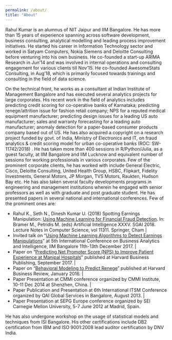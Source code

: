 ```yaml
---
permalink: /about/
title: "About"
---
```


Rahul Kumar is an alumnus of NIT Jaipur and IIM Bangalore. He has more than 15 years of experience spanning across software development, business consulting, analytical modelling and leading process improvement initiatives. He started his career in Information Technology sector and worked in Satyam Computers, Nokia Siemens and Deloitte Consulting before venturing into his own business. He co-founded a start-up ARIMA Research in Jun’14 and was involved in internal operations and consulting engagement for various clients till Nov’15. He co-founded AwesomeStats Consulting, in Aug’18, which is primarily focused towards trainings and consulting in the field of data science.

On the technical front, he works as a consultant at Indian Institute of Management Bangalore and has executed several analytics projects for large corporates. His recent work in the field of analytics includes predicting credit scoring for co-operative banks of Karnataka; predicting renege/attrition issue for fashion retail company; NPS for a reputed medical equipment manufacturer; predicting design issues for a leading US auto manufacturer; sales and warranty forecasting for a leading auto manufacturer; anomaly detection for a paper-based consumer products company based out of US.  He has also acquired a copyright on a research project funded by govt. of India, Ministry of Electronics and IT, on fraud analytics & credit scoring model for urban co-operative banks (ROC: SW-11742/2018) . He has taken more than 400 sessions in R/Python/Julia, as a guest faculty, at IIM Bangalore and IIM Lucknow and equivalent number of sessions for working professionals in various corporates. Few of the prominent corporate clients, he has worked with include General Electric, Cisco, Deloitte Consulting, United Health Group, HSBC, Flipkart, Fidelity Investments, General Motors, JP Morgan, TVS Motors, Raukten, Hudson Bay etc. He has also taken several faculty developments programs in engineering and management institutions wherein he engaged with senior professors as well as with graduate and post graduate student. He has presented papers in several national and international conferences. Few of the prominent ones are:

* Rahul K., Seth N., Dinesh Kumar U. (2018) Spotting Earnings Manipulation: [Using Machine Learning for Financial Fraud Detection](https://link.springer.com/chapter/10.1007%2F978-3-030-04191-5_29). In: Bramer M., Petridis M. (eds) Artificial Intelligence XXXV. SGAI 2018. Lecture Notes in Computer Science, vol 11311. Springer, Cham |
* Invited talk on “[Using Machine Learning Algorithms to Detect Earnings Manipulations](dcal.iimb.ernet.in/baiconf2017/pdf/Conference_Schedule_2017.pdf)” at 5th International Conference on Business Analytics and Intelligence, IIM Bangalore 11th-13th December 2017. |
* Paper on “[Predicting Net Promoter Score (NPS) to Improve Patient Experience at Manipal Hospitals](https://cb.hbsp.harvard.edu/cbmp/product/IMB649-PDF-ENG)” published at Harvard Business Publishing, September 2017. |
* Paper on “[Behavioral Modeling to Predict Renege](https://hbr.org/product/hr-analytics-at-scaleneworks-behavioral-modeling-to-predict-renege/IMB551-PDF-ENG)” published at Harvard Business Review, January 2016. |
* Paper Presentation at CMMI conference organized by CMMI Institute, 10-11 Dec 2014 at Shenzhen, China. |
* Paper Publication and Presentation at 6th International ITSM Conference organized by QAI Global Services in Bangalore, August 2013. |
* Paper Presentation at SEPG Europe conference organized by SEI Carnegie Mellon University, 5-7 June 2012 at Madrid, Spain. 

He has also undergone workshop on the usage of statistical models and techniques from ISI Bangalore. His other certifications include DB2 certification from IBM and ISO 9001:2008 lead auditor certification by DNV India.
